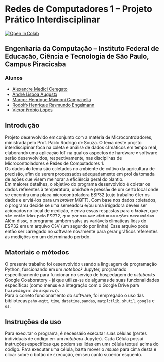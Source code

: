 # **Redes de Computadores 1 – Projeto Prático Interdisciplinar**

<a href="https://colab.research.google.com/drive/1WDDr9dJTS5N_2z6gewJQUp3_Bf1-pvFZ#scrollTo=vO0_kZsC0ITc" target="_parent"><img src="https://colab.research.google.com/assets/colab-badge.svg" alt="Open In Colab"/></a>

## Engenharia da Computação – Instituto Federal de Educação, Ciência e Tecnologia de São Paulo, Campus Piracicaba

### Alunos

- [Alexandre Medici Ceregato](mailto:)
- [André Lisboa Augusto](mailto:andre.lisboa@aluno.ifsp.edu.br)
- [Marcos Henrique Maimoni Campanella](mailto:marcos.campanella@aluno.ifsp.edu.br)
- [Rodolfo Henrique Raymundo Engelmann](mailto:rodolfo.engelmann@aluno.ifsp.edu.br)
- [Victor Probio Lopes](mailto:victor.probio@aluno.ifsp.edu.br)

## Introdução

Projeto desenvolvido em conjunto com a matéria de Microcontroladores, ministrada pelo Prof. Pablo Rodrigo de Souza.
O tema deste projeto interdisciplinar foca na coleta e análise de dados climáticos em tempo real, elaborando uma aplicação IoT na qual os aspectos de hardware e software serão desenvolvidos, respectivamente, nas disciplinas de Microcontroladores e Redes de Computadores 1.
</br>
Os dados do tema são coletados no ambiente de cultivo da agricultura de precisão, afim de serem processados adequadamente em prol da tomada de ações que visem melhorar a eficiência geral do plantio.
</br>
Em maiores detalhes, o objetivo do programa desenvolvido é coletar os dados referentes à temperatura, umidade e pressão de um certo local onde se encontra uma placa microcontroladora ESP32 (cujo trabalho é ler os dados e enviá-los para um _broker_ MQTT). Com base nos dados coletados, o programa decide se uma semeadora e/ou uma irrigadora devem ser acionados no local de medição, e envia essas respostas para o _broker_, que são então lidas pelo ESP32, que por sua vez efetua as ações necessárias.
</br>
Além disso, o programa também salva as variáveis climaticas lidas do ESP32 em um arquivo CSV (um segundo por linha). Esse arquivo pode então ser carregado no software novamente para gerar gráficos referentes às medições em um determinado período.

## Materiais e métodos

O presente trabalho foi desenvolvido usando a linguagem de programação Python, funcionando em um _notebook_ Jupyter, programado especificamente para funcionar no serviço de hospedagem de _notebooks_ Google Colaboratory - já que utiliza-se de algumas de suas funcionalidades específicas (como menus e a integração com o Google Drive para hospedagem de arquivos).
</br>
Para o correto funcionamento do software, foi empregado o uso das bibliotecas `paho-mqtt`, `time`, `datetime`, `pandas`, `matplotlib`, `shutil`, `google` e `os`.

## Instruções de uso

Para executar o programa, é necessário executar suas células (partes individuais de código em um _notebook_ Jupyter). Cada Célula possui instruções específicas que podem ser lidas em uma célula textual acima do código. Para executar uma célula, basta mover o _mouse_ para cima desta e clicar sobre o botão de execução, em seu canto superior esquerdo.
